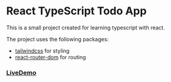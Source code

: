 # React TypeScript Todo App

This is a small project created for learning typescript with react.

The project uses the following packages:

- [tailwindcss](https://tailwindcss.com/) for styling
- [react-router-dom](https://reactrouter.com/en/main) for routing

### [LiveDemo](https://anik-todoapp.netlify.app/)
